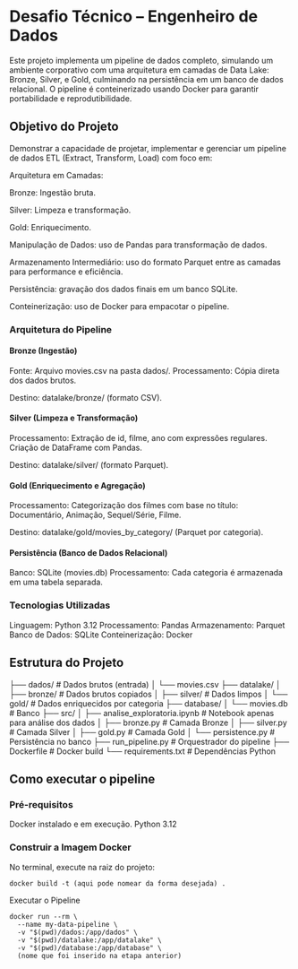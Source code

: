 # Desafio Técnico – Engenheiro de Dados

Este projeto implementa um pipeline de dados completo, simulando um ambiente corporativo com uma arquitetura em camadas de Data Lake: Bronze, Silver, e Gold, culminando na persistência em um banco de dados relacional. O pipeline é conteinerizado usando Docker para garantir portabilidade e reprodutibilidade.

## Objetivo do Projeto

Demonstrar a capacidade de projetar, implementar e gerenciar um pipeline de dados ETL (Extract, Transform, Load) com foco em:

Arquitetura em Camadas:

Bronze: Ingestão bruta.

Silver: Limpeza e transformação.

Gold: Enriquecimento.

Manipulação de Dados: uso de Pandas para transformação de dados.

Armazenamento Intermediário: uso do formato Parquet entre as camadas para performance e eficiência.

Persistência: gravação dos dados finais em um banco SQLite.

Conteinerização: uso de Docker para empacotar o pipeline.

### Arquitetura do Pipeline

#### Bronze (Ingestão)
Fonte: Arquivo movies.csv na pasta dados/.
Processamento: Cópia direta dos dados brutos.

Destino: datalake/bronze/ (formato CSV).

#### Silver (Limpeza e Transformação)
Processamento:
Extração de id, filme, ano com expressões regulares.
Criação de DataFrame com Pandas.

Destino: datalake/silver/ (formato Parquet).

#### Gold (Enriquecimento e Agregação)
Processamento:
Categorização dos filmes com base no título:
Documentário, Animação, Sequel/Série, Filme.

Destino: datalake/gold/movies_by_category/ (Parquet por categoria).


#### Persistência (Banco de Dados Relacional)
Banco: SQLite (movies.db)
Processamento: Cada categoria é armazenada em uma tabela separada.

### Tecnologias Utilizadas
Linguagem: Python 3.12
Processamento: Pandas
Armazenamento: Parquet
Banco de Dados: SQLite
Conteinerização: Docker

## Estrutura do Projeto

├── dados/                         # Dados brutos (entrada)
│   └── movies.csv
├── datalake/
│   ├── bronze/                    # Dados brutos copiados
│   ├── silver/                    # Dados limpos
│   └── gold/                      # Dados enriquecidos por categoria
├── database/
│   └── movies.db                  # Banco
├── src/
│   ├── analise_exploratoria.ipynb # Notebook apenas para análise dos dados
│   ├── bronze.py                  # Camada Bronze
│   ├── silver.py                  # Camada Silver
│   ├── gold.py                    # Camada Gold
│   └── persistence.py             # Persistência no banco
├── run_pipeline.py                # Orquestrador do pipeline
├── Dockerfile                     # Docker build
└── requirements.txt               # Dependências Python


## Como executar o pipeline


### Pré-requisitos

Docker instalado e em execução.
Python 3.12

### Construir a Imagem Docker

No terminal, execute na raiz do projeto:

```
docker build -t (aqui pode nomear da forma desejada) .
```

Executar o Pipeline

```
docker run --rm \
  --name my-data-pipeline \
  -v "$(pwd)/dados:/app/dados" \
  -v "$(pwd)/datalake:/app/datalake" \
  -v "$(pwd)/database:/app/database" \
  (nome que foi inserido na etapa anterior)
```
